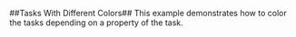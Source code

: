 ##Tasks With Different Colors##
This example demonstrates how to color the tasks depending on a property of the task.